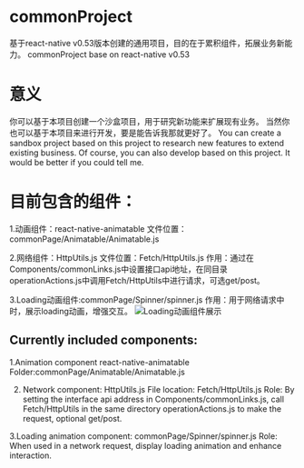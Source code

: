 # commonProject
基于react-native v0.53版本创建的通用项目，目的在于累积组件，拓展业务新能力。
commonProject base on react-native v0.53

# 意义
你可以基于本项目创建一个沙盒项目，用于研究新功能来扩展现有业务。
当然你也可以基于本项目来进行开发，要是能告诉我那就更好了。
You can create a sandbox project based on this project to research new features to extend existing business.
Of course, you can also develop based on this project. It would be better if you could tell me.

# 目前包含的组件：
1.动画组件：react-native-animatable 
文件位置：commonPage/Animatable/Animatable.js

2.网络组件：HttpUtils.js
文件位置：Fetch/HttpUtils.js
作用：通过在Components/commonLinks.js中设置接口api地址，在同目录operationActions.js中调用Fetch/HttpUtils中进行请求，可选get/post。

3.Loading动画组件:commonPage/Spinner/spinner.js
作用：用于网络请求中时，展示loading动画，增强交互。
![Loading动画组件展示](commonPage/image/exhibitionPicture/SpinnerShows.gif)

## Currently included components:
1.Animation component react-native-animatable 
Folder:commonPage/Animatable/Animatable.js

2. Network component: HttpUtils.js
File location: Fetch/HttpUtils.js
Role: By setting the interface api address in Components/commonLinks.js, call Fetch/HttpUtils in the same directory operationActions.js to make the request, optional get/post.

3.Loading animation component: commonPage/Spinner/spinner.js
Role: When used in a network request, display loading animation and enhance interaction.
